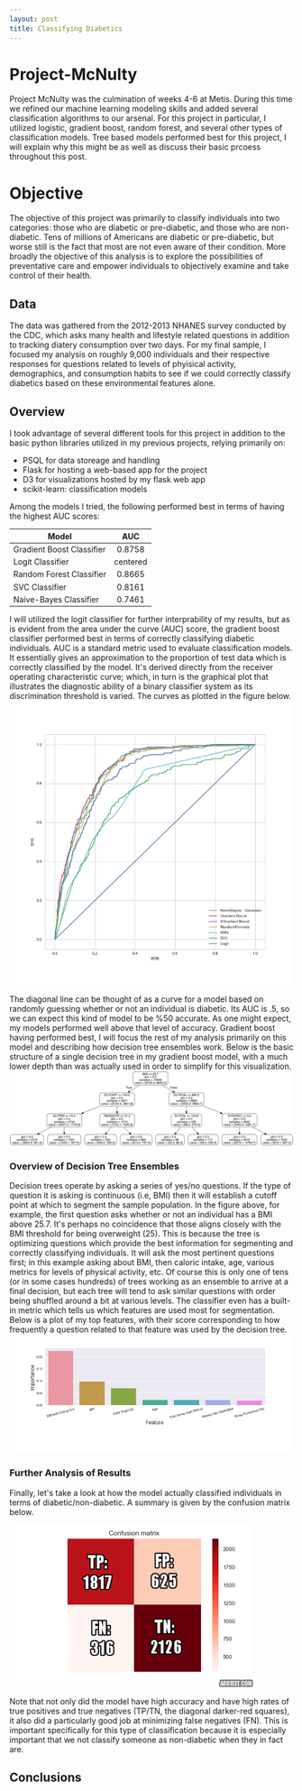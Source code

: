 ```yaml
---
layout: post
title: Classifying Diabetics
---
```


# Project-McNulty
Project McNulty was the culmination of weeks 4-6 at Metis. During this time we refined our machine learning modeling skills and added several classification algorithms to our arsenal. For this project in particular, I utilized logistic, gradient boost, random forest, and several other types of classification models. Tree based models performed best for this project, I will explain why this might be as well as discuss their basic prcoess throughout this post. 

# Objective 
The objective of this project was primarily to classify individuals into two categories: those who are diabetic or pre-diabetic, and those who are non-diabetic. Tens of millions of Americans are diabetic or pre-diabetic, but worse still is the fact that most are not even aware of their condition. More broadly the objective of this analysis is to explore the possibilities of preventative care and empower individuals to objectively examine and take control of their health. 

## Data 
The data was gathered from the 2012-2013 NHANES survey conducted by the CDC, which asks many health and lifestyle related questions in addition to tracking diatery consumption over two days. For my final sample, I focused my analysis on roughly 9,000 individuals and their respective responses for questions related to levels of phyisical activity, demographics, and consumption habits to see if we could correctly classify diabetics based on these environmental features alone.

## Overview

 I took advantage of several different tools for this project in addition to the basic python libraries utilized in my previous projects, relying primarily on:
 
 * PSQL for data storeage  and handling
 * Flask for hosting a web-based app for the project
 * D3 for visualizations hosted by my flask web app
 * scikit-learn: classification models
 
 Among the models I tried, the following performed best in terms of having the highest AUC scores: 
 
 
 | Model        | AUC           | 
| ------------- |:-------------:| 
| Gradient Boost Classifier | 0.8758 |
| Logit Classifier | centered | 0.8749 |
| Random Forest Classifier | 0.8665 |
| SVC Classifier | 0.8161 | 0.7993 |
| Naive-Bayes Classifier | 0.7461 |

 I will utilized the logit classifier for further interprability of my results, but as is evident from the area under the curve (AUC) score, the gradient boost classifier performed best in terms of correctly classifying diabetic individuals. AUC is a standard metric used to evaluate classification models. It essentially gives an approximation to the proportion of test data which is correctly classified by the model. It's derived directly from the receiver operating characteristic curve; which, in turn is the graphical plot that illustrates the diagnostic ability of a binary classifier system as its discrimination threshold is varied. The curves as plotted in the figure below.
![Fig 1](/images/Project3_Diabetes/RocCurve.png)

The diagonal line can be thought of as a curve for a model based on randomly guessing whether or not an individual is diabetic. Its AUC is .5, so we can expect this kind of model to be %50 accurate. As one might expect, my models performed well above that level of accuracy. Gradient boost having performed best, I will focus the rest of my analysis primarily on this model and describing how decision tree ensembles work. Below is the basic structure of a single decision tree in my gradient boost model, with a much lower depth than was actually used in order to simplify for this visualization.
![Fig 2](/images/Project3_Diabetes/Dtree.png)

### Overview of Decision Tree Ensembles
Decision trees operate by asking a series of yes/no questions. If the type of question it is asking is continuous (i.e, BMI) then it will establish a cutoff point at which to segment the sample population. In the figure above, for example, the first question asks whether or not an individual has a BMI above 25.7. It's perhaps no coincidence that those aligns closely with the BMI threshold for being overweight (25). This is because the tree is optimizing questions which provide the best information for segmenting and correctly classifying individuals. It will ask the most pertinent questions first; in this example asking about BMI, then caloric intake, age, various metrics for levels of physical activity, etc. Of course this is only one of tens (or in some cases hundreds) of trees working as an ensemble to arrive at a final decision, but each tree will tend to ask similar questions with order being shuffled around a bit at various levels. The classifier even has a built-in metric which tells us which features are used most for segmentation. Below is a plot of my top features, with their score corresponding to how frequently a question related to that feature was used by the decision tree.
![Fig 3](/images/Project3_Diabetes/Features.png)
### Further Analysis of Results
Finally, let's take a look at how the model actually classified individuals in terms of diabetic/non-diabetic. A summary is given by the confusion matrix below. 

![Fig 4](/images/Project3_Diabetes/GBCM.png)

Note that not only did the model have high accuracy and have high rates of true positives and true negatives (TP/TN, the diagonal darker-red squares), it also did a particularly good job at minimizing false negatives (FN). This is important specifically for this type of classification because it is especially important that we not classify someone as non-diabetic when they in fact are. 
## Conclusions



